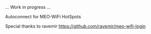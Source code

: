 ... Work in progress ...

Autoconnect for MEO-WiFi HotSpots

Special thanks to ravemir
https://github.com/ravemir/meo-wifi-login
